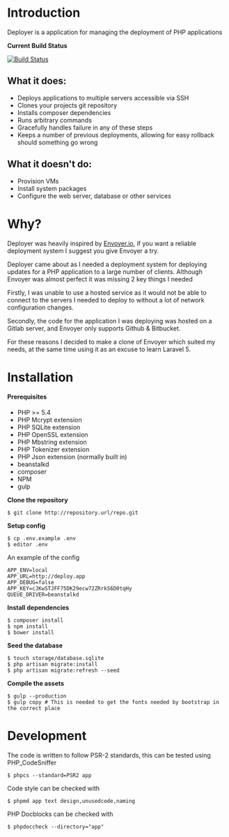 # Introduction

Deployer is a application for managing the deployment of PHP applications

**Current Build Status**

[![Build Status](http://ci.rebelinblue.com/build-status/image/3?branch=master)](http://ci.rebelinblue.com/build-status/view/3?branch=master)

## What it does:
* Deploys applications to multiple servers accessible via SSH
* Clones your projects git repository
* Installs composer dependencies
* Runs arbitrary commands
* Gracefully handles failure in any of these steps
* Keeps a number of previous deployments, allowing for easy rollback should something go wrong

## What it doesn't do:
* Provision VMs
* Install system packages
* Configure the web server, database or other services

# Why?

Deployer was heavily inspired by [Envoyer.io](https://envoyer.io), if you want a reliable deployment system I suggest you give Envoyer a try.

Deployer came about as I needed a deployment system for deploying updates for a PHP application to a large number of clients. Although Envoyer was almost perfect it was missing 2 key things I needed

Firstly, I was unable to use a hosted service as it would not be able to connect to the servers I needed to deploy to without a lot of network configuration changes.

Secondly, the code for the application I was deploying was hosted on a Gitlab server, and Envoyer only supports Github & Bitbucket.

For these reasons I decided to make a clone of Envoyer which suited my needs, at the same time using it as an excuse to learn Laravel 5.

# Installation

#### Prerequisites 

* PHP >= 5.4
* PHP Mcrypt extension
* PHP SQLite extension
* PHP OpenSSL extension
* PHP Mbstring extension
* PHP Tokenizer extension
* PHP Json extension (normally built in)
* beanstalkd
* composer
* NPM
* gulp

**Clone the repository**

    $ git clone http://repository.url/repo.git
 
**Setup config**
    
    $ cp .env.example .env
    $ editor .env
    
An example of the config

	APP_ENV=local
	APP_URL=http://deploy.app
	APP_DEBUG=false
	APP_KEY=cJKwSTJFF75DK29ecw72ZRrkS6D0tqHy
	QUEUE_DRIVER=beanstalkd


**Install dependencies**

    $ composer install
    $ npm install
    $ bower install
    
**Seed the database**

    $ touch storage/database.sqlite
    $ php artisan migrate:install
    $ php artisan migrate:refresh --seed
    
**Compile the assets**

    $ gulp --production
    $ gulp copy # This is needed to get the fonts needed by bootstrap in the correct place
    
# Development

The code is written to follow PSR-2 standards, this can be tested using PHP_CodeSniffer

    $ phpcs --standard=PSR2 app

Code style can be checked with

    $ phpmd app text design,unusedcode,naming

PHP Docblocks can be checked with

    $ phpdoccheck --directory="app"

